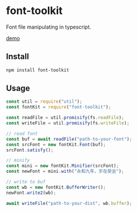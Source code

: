 # font-toolkit

Font file manipulating in typescript.

[demo](http://fonts.thehardways.me/)

## Install

```bash
npm install font-toolkit
```

## Usage

```js
const util = require("util");
const fontKit = require("font-toolkit");

const readFile = util.promisify(fs.readFile);
const writeFile = util.promisify(fs.writeFile);

// read font
const buf = await readFile("path-to-your-font");
const srcFont = new fontKit.Font(buf);
srcFont.satisfy();

// minify
const mini = new fontKit.Minifier(srcFont);
const newFont = mini.with("永和九年，岁在癸丑");

// write to buf
const wb = new fontKit.BufferWriter();
newFont.write2(wb);

await writeFile("path-to-your-dist", wb.buffer);
```
